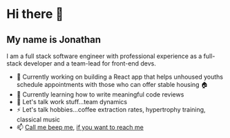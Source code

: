 # Hi there 👋

## My name is Jonathan

I am a full stack software engineer with professional experience as a full-stack developer and a team-lead for front-end devs.

- 🔭 Currently working on building a React app that helps unhoused youths schedule appointments with those who can offer stable housing 🏠
- 🌱 Currently learning how to write meaningful code reviews
- 💬 Let's talk work stuff...team dynamics
- ⚡ Let's talk hobbies...coffee extraction rates, hypertrophy training, classical music
- 📫 [Call me beep me](https://www.youtube.com/watch?v=s8muxst31cw), [if you want to reach me](https://jonathan-butler.herokuapp.com)
